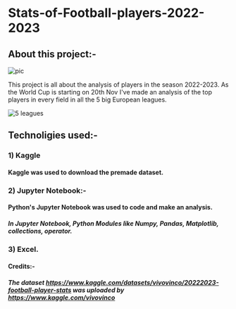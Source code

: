 # Stats-of-Football-players-2022-2023

## About this project:-
![pic](https://user-images.githubusercontent.com/98260570/202894533-8c167f4b-c85b-49f7-a761-f60caea4a2a3.jpg)

This project is all about the analysis of players in the season 2022-2023. As the World Cup is starting on 20th Nov I've made an analysis of the top players in every field in all the 5 big European leagues.

![5 leagues](https://user-images.githubusercontent.com/98260570/202894575-98e85084-b1eb-410a-9688-26ef8b0028be.jpg)

## Technoligies used:-
### 1) Kaggle
#### Kaggle was used to download the premade dataset. 
### 2) Jupyter Notebook:-
#### Python's Jupyter Notebook was used to code and make an analysis.
##### In Jupyter Notebook, Python Modules like Numpy, Pandas, Matplotlib, collections, operator.
### 3) Excel.
#### Credits:- 
##### The dataset https://www.kaggle.com/datasets/vivovinco/20222023-football-player-stats was uploaded by https://www.kaggle.com/vivovinco

